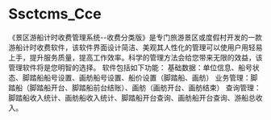 # Ssctcms_Cce
 《景区游船计时收费管理系统--收费分类版》是专门旅游景区或度假村开发的一款游船计时收费软件，该软件界面设计简洁、美观其人性化的管理可以使用户用轻易上手，提升服务质量，提高工作效率。科学的管理方法会给您带来无限的效益，该管理软件将是您明智的选择。 软件包括如下功能： 基础数据：单位信息、船号状态、脚踏船船号设置、画舫船号设置、船价设置（脚踏船、画舫） 业务管理：脚踏船（脚踏船开台、脚踏船前台结账）、画舫（画舫开台、画舫结束） 查询管理：脚踏船收入统计、画舫船收入统计、脚踏船开台查询、画舫船开台查询、游船总收入。

